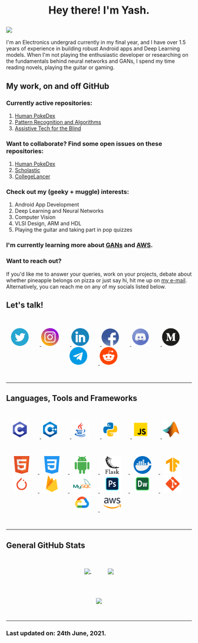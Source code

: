 # **<p align="center">Hey there! I'm Yash.</p>**

![](https://komarev.com/ghpvc/?username=newb-dev-1008&color=green&label=Profile+Visits)

I'm an Electronics undergrad currently in my final year, and I have over 1.5 years of experience in building robust Android apps and Deep Learning models. When I'm not playing the enthusiastic developer or researching on the fundamentals behind neural networks and GANs, I spend my time reading novels, playing the guitar or gaming.
<br/>

## **My work, on and off GitHub**

### **Currently active repositories:**
1. [Human PokeDex](https://github.com/newb-dev-1008/Human-PokeDex) 
1. [Pattern Recognition and Algorithms](https://github.com/newb-dev-1008/Pattern-Recognition-Stuff)
1. [Assistive Tech for the Blind](https://github.com/newb-dev-1008/Blind-Object-Detection)

### **Want to collaborate? Find some open issues on these repositories:**
1. [Human PokeDex](https://github.com/newb-dev-1008/Human-PokeDex) 
1. [Scholastic](https://github.com/newb-dev-1008/Scholastic)
1. [CollegeLancer](https://github.com/newb-dev-1008/CollegeLancer_App)

### **Check out my (geeky + muggle) interests:**
1. Android App Development
1. Deep Learning and Neural Networks 
1. Computer Vision 
1. VLSI Design, ARM and HDL
1. Playing the guitar and taking part in pop quizzes

### **I'm currently learning more about [GANs](https://machinelearningmastery.com/what-are-generative-adversarial-networks-gans/) and [AWS](https://aws.amazon.com/).**

### **Want to reach out?**
If you'd like me to answer your queries, work on your projects, debate about whether pineapple belongs on pizza or just say hi, hit me up on [my e-mail](mailto:yashumale223@gmail.com).\
Alternatively, you can reach me on any of my socials listed below.
<br/>

## **Let's talk!**
<br/>

<p align="center">
    <a href="https://twitter.com/YashUmale1">
        <img style = "margin: 0px 30px 0px 10px;" src = "Icons/Socials/Twitter.png" alt = "Twitter" width = "48"/>
    </a>
    <a href="https://www.instagram.com/yashumale">
        <img style = "padding: 0px 30px 0px 0px;" src = "Icons/Socials/Instagram.png" alt = "Instagram" width = "48"/>
    </a>
    <a href="https://in.linkedin.com/in/yash-umale-291097190">
        <img style = "padding: 0px 30px 0px 0px;" src = "Icons/Socials/LinkedIn.png" alt = "LinkedIn" width = "48"/>
    </a>
    <a href="https://www.facebook.com/yash.umale.5">
        <img style = "padding: 0px 30px 0px 0px;" src = "Icons/Socials/Facebook.png" alt = "Facebook" width = "47"/>
    </a>
    <a href="https://discordapp.com/users/693487917447905391/">
        <img style = "padding: 0px 30px 0px 0px;" src = "Icons/Socials/Discord.png" alt = "Discord" width = "49"/>
    </a>
    <a href="https://medium.com/@yashumale223">
        <img style = "padding: 0px 30px 0px 0px;" src = "Icons/Socials/Medium.png" alt = "Medium" width = "48"/>
    </a>
    <a href="https://t.me/yashumale223">
        <img style = "padding: 0px 30px 0px 0px;" src = "Icons/Socials/Telegram.png" alt = "Telegram" width = "48"/>
    </a>
    <a href="https://www.reddit.com/user/yashumale">
        <img style = "padding: 0px 30px 0px 0px;" src = "Icons/Socials/Reddit.png" alt = "Reddit" width = "48"/>
    </a>
</p>
<br/>

<hr>

## **Languages, Tools and Frameworks**
<br/>

<p align="center">
    <a href="https://www.cprogramming.com/">
        <img style = "padding: 0px 30px 0px 10px;" src = "Icons/Languages and Frameworks/C.png" alt = "C Language" width = "48"/>
    </a>
    <a href="https://isocpp.org/">
        <img style = "padding: 0px 30px 0px 0px;" src = "Icons/Languages and Frameworks/C++.png" alt = "C++ Language" width = "48"/>
    </a>
    <a href="https://www.java.com/">
        <img style = "padding: 0px 30px 0px 0px;" src = "Icons/Languages and Frameworks/Java.png" alt = "Java" width = "48"/>
    </a>
    <a href="https://www.python.org/">
        <img style = "padding: 0px 30px 0px 0px;" src = "Icons/Languages and Frameworks/Python.png" alt = "Python" width = "48"/>
    </a>
    <a href="https://www.javascript.com/">
        <img style = "padding: 0px 30px 0px 0px;" src = "Icons/Languages and Frameworks/JavaScript.png" alt = "JavaScript" width = "48"/>
    </a>
    <a href="https://www.mathworks.com/products/matlab.html">
        <img style = "padding: 0px 30px 0px 0px;" src = "Icons/Languages and Frameworks/MATLAB.png" alt = "MATLAB" width = "48"/>
    </a>
</p>
<br/>

<p align="center">
    <a href="https://html5.org/">
        <img style = "padding: 0px 20px 0px 10px;" src = "Icons/Languages and Frameworks/HTML5.png" alt = "HTML5" width = "48"/>
    </a>
    <a href="https://developer.mozilla.org/en-US/docs/Web/CSS">
        <img style = "padding: 0px 20px 0px 10px;" src = "Icons/Languages and Frameworks/CSS.png" alt = "CSS" width = "48"/>
    </a>
    <a href="https://developer.android.com/">
        <img style = "padding: 0px 20px 0px 10px;" src = "Icons/Languages and Frameworks/Android.png" alt = "Android" width = "48"/>
    </a>
    <a href="https://flask.palletsprojects.com/">
        <img style = "padding: 0px 20px 0px 10px;" src = "Icons/Languages and Frameworks/Flask - Edited.png" alt = "Flask" width = "48"/>
    </a>
    <a href="https://www.docker.com/">
        <img style = "padding: 0px 20px 0px 10px;" src = "Icons/Languages and Frameworks/Docker.png" alt = "Docker" width = "48"/>
    </a>
    <a href="https://www.tensorflow.org/">
        <img style = "padding: 0px 20px 0px 10px;" src = "Icons/Languages and Frameworks/TensorFlow.png" alt = "TensorFlow" width = "48"/>
    </a>
    <a href="https://pytorch.org/">
        <img style = "padding: 0px 20px 0px 10px;" src = "Icons/Languages and Frameworks/PyTorch.png" alt = "PyTorch" width = "48"/>
    </a>
    <a href="https://firebase.google.com/">
        <img style = "padding: 0px 20px 0px 10px;" src = "Icons/Languages and Frameworks/Firebase.png" alt = "Firebase" width = "48"/>
    </a>
    <a href="https://www.mysql.com/">
        <img style = "padding: 0px 20px 0px 10px;" src = "Icons/Languages and Frameworks/MySQL.png" alt = "MySQL" width = "48"/>
    </a>
    <a href="https://www.photoshop.com/en">
        <img style = "padding: 0px 20px 0px 10px;" src = "Icons/Languages and Frameworks/Photoshop.png" alt = "Photoshop" width = "48"/>
    </a>
    <a href="https://www.adobe.com/in/products/dreamweaver.html">
        <img style = "padding: 0px 20px 0px 10px;" src = "Icons/Languages and Frameworks/DreamWeaver.png" alt = "DreamWeaver" width = "48"/>
    </a>
    <a href="https://git-scm.com/">
        <img style = "padding: 0px 20px 0px 10px;" src = "Icons/Languages and Frameworks/Git.png" alt = "Git" width = "48"/>
    </a>
    <a href="https://cloud.google.com/">
        <img style = "padding: 0px 20px 0px 10px;" src = "Icons/Languages and Frameworks/GCP.png" alt = "Google Cloud" width = "48"/>
    </a>
    <a href="https://aws.amazon.com/">
        <img style = "padding: 0px 20px 0px 10px;" src = "Icons/Languages and Frameworks/AWS - Edited.png" alt = "Amazon Web Services" width = "48"/>
    </a>
</p>
</br>

<hr>

## **General GitHub Stats**
</br>

<p align="center">
    <span style="padding: 0px 45px 30px 0px">
        <a href="https://github.com/anuraghazra/github-readme-stats">
          <img align="center" src="https://github-readme-stats.vercel.app/api?username=newb-dev-1008&count_private=true&show_icons=true&theme=merko" />
        </a>
    </span>
    <span style="padding: 20px 0px 30px 0px">
    <a href="https://github.com/anuraghazra/github-readme-stats">
      <img align="center" src="https://github-readme-stats.vercel.app/api/top-langs/?username=newb-dev-1008&count_private=true&show_icons=true&theme=merko&hide=purebasic&layout=compact" />
    </a>
    </span>
</p>
</br></br>

<p align="center">
    <a href="https://git.io/streak-stats">
    <img align="center" src="https://github-readme-streak-stats.herokuapp.com/?user=newb-dev-1008&theme=dark" />
    </a>
<p>

</br>

<hr>

### **Last updated on:** 24th June, 2021.
